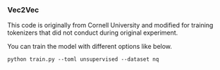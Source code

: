 ### Vec2Vec
This code is originally from Cornell University and modified for training tokenizers that did not conduct during original experiment.

You can train the model with different options like below.
```markdown
python train.py --toml unsupervised --dataset nq
```